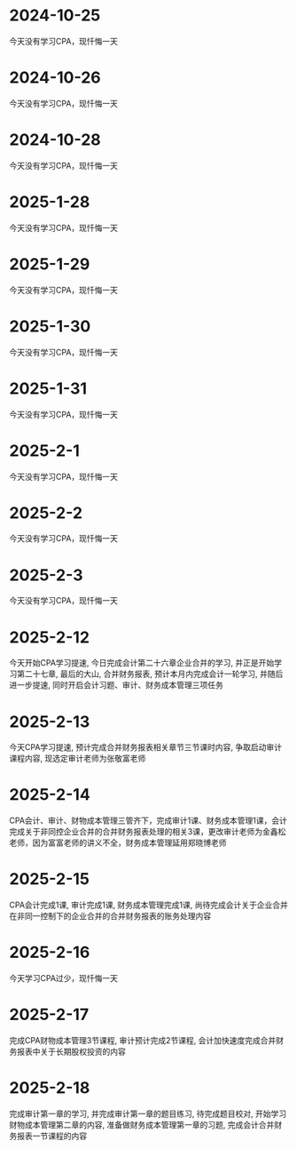 # 2024-10-25
今天没有学习CPA，现忏悔一天

# 2024-10-26
今天没有学习CPA，现忏悔一天

# 2024-10-28
今天没有学习CPA，现忏悔一天

# 2025-1-28
今天没有学习CPA，现忏悔一天

# 2025-1-29
今天没有学习CPA，现忏悔一天

# 2025-1-30
今天没有学习CPA，现忏悔一天

# 2025-1-31
今天没有学习CPA，现忏悔一天

# 2025-2-1
今天没有学习CPA，现忏悔一天

# 2025-2-2
今天没有学习CPA，现忏悔一天

# 2025-2-3
今天没有学习CPA，现忏悔一天

# 2025-2-12
今天开始CPA学习提速, 今日完成会计第二十六章企业合并的学习, 并正是开始学习第二十七章, 最后的大山, 合并财务报表, 预计本月内完成会计一轮学习, 并随后进一步提速, 同时开启会计习题、审计、财务成本管理三项任务

# 2025-2-13
今天CPA学习提速, 预计完成合并财务报表相关章节三节课时内容, 争取启动审计课程内容, 现选定审计老师为张敬富老师

# 2025-2-14
CPA会计、审计、财物成本管理三管齐下，完成审计1课、财务成本管理1课，会计完成关于非同控企业合并的合并财务报表处理的相关3课，更改审计老师为金鑫松老师，因为富富老师的讲义不全，财务成本管理延用郑晓博老师

# 2025-2-15
CPA会计完成1课, 审计完成1课, 财务成本管理完成1课, 尚待完成会计关于企业合并在非同一控制下的企业合并的合并财务报表的账务处理内容

# 2025-2-16
今天学习CPA过少，现忏悔一天

# 2025-2-17
完成CPA财物成本管理3节课程, 审计预计完成2节课程, 会计加快速度完成合并财务报表中关于长期股权投资的内容

# 2025-2-18
完成审计第一章的学习, 并完成审计第一章的题目练习, 待完成题目校对, 开始学习财物成本管理第二章的内容, 准备做财务成本管理第一章的习题, 完成会计合并财务报表一节课程的内容